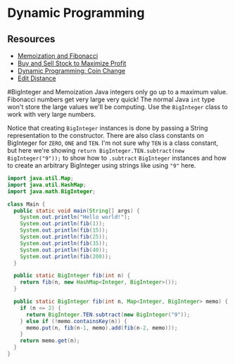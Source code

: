 # Dynamic Programming

## Resources
* [Memoization and Fibonacci](https://www.youtube.com/watch?v=P8Xa2BitN3I)
* [Buy and Sell Stock to Maximize Profit](https://www.youtube.com/watch?v=JaosdXkUWTs)
* [Dynamic Programming: Coin Change](https://www.youtube.com/watch?v=jaNZ83Q3QGc)
* [Edit Distance](https://www.geeksforgeeks.org/dynamic-programming-set-5-edit-distance/)

#BigInteger and Memoization
Java integers only go up to a maximum value. Fibonacci numbers get very large
very quick! The normal Java `int` type won't store the large values we'll be
computing. Use the `BigInteger` class to work with very large numbers.

Notice that creating `BigInteger` instances is done by passing a String
representation to the constructor. There are also class constants on BigInteger
for `ZERO`, `ONE` and `TEN`. I'm not sure why `TEN` is a class constant, but
here we're showing `return BigInteger.TEN.subtract(new BigInteger("9"));`
to show how to `.subtract` `BigInteger` instances and how to create an
arbitrary BigInteger using strings like using `"9"` here.

```java
import java.util.Map;
import java.util.HashMap;
import java.math.BigInteger;

class Main {
  public static void main(String[] args) {
    System.out.println("Hello world!");
    System.out.println(fib(1));
    System.out.println(fib(15));
    System.out.println(fib(25));
    System.out.println(fib(35));
    System.out.println(fib(40));
    System.out.println(fib(200));
  }

  public static BigInteger fib(int n) {
    return fib(n, new HashMap<Integer, BigInteger>());
  }

  public static BigInteger fib(int n, Map<Integer, BigInteger> memo) {
    if (n <= 2) {
      return BigInteger.TEN.subtract(new BigInteger("9"));
    } else if (!memo.containsKey(n)) {
      memo.put(n, fib(n-1, memo).add(fib(n-2, memo)));
    }
    return memo.get(n);
  }
}
```

